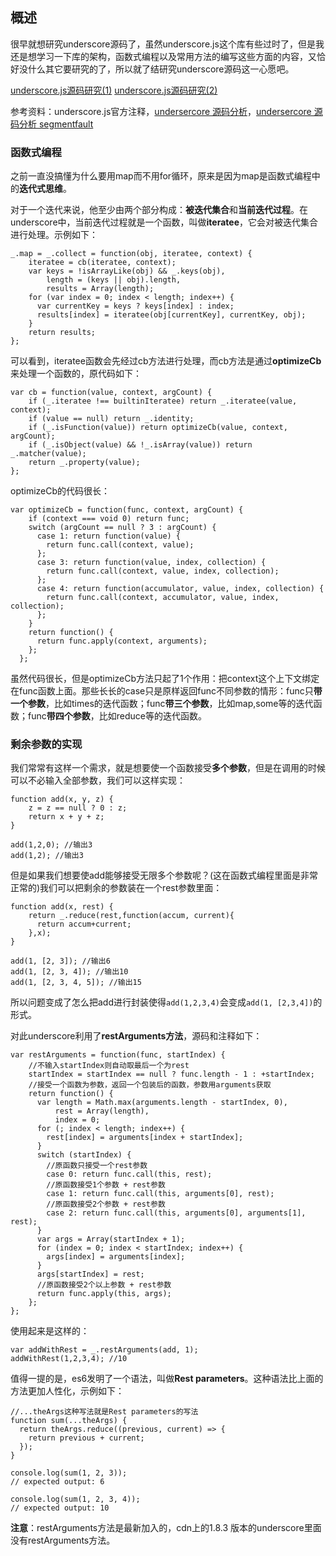 ## 概述

很早就想研究underscore源码了，虽然underscore.js这个库有些过时了，但是我还是想学习一下库的架构，函数式编程以及常用方法的编写这些方面的内容，又恰好没什么其它要研究的了，所以就了结研究underscore源码这一心愿吧。

[underscore.js源码研究(1)](http://www.cnblogs.com/yangzhou33/p/8859331.html)
[underscore.js源码研究(2)](http://www.cnblogs.com/yangzhou33/p/8886992.html)

参考资料：underscore.js官方注释[](http://underscorejs.org/docs/underscore.html)，[undersercore 源码分析](https://yoyoyohamapi.gitbooks.io/undersercore-analysis/content/supply/%E9%9D%A2%E5%90%91%E5%AF%B9%E8%B1%A1%E9%A3%8E%E6%A0%BC%E7%9A%84%E6%94%AF%E6%8C%81.html)，[undersercore 源码分析 segmentfault](https://segmentfault.com/u/hanzichi/articles?page=2)

### 函数式编程

之前一直没搞懂为什么要用map而不用for循环，原来是因为map是函数式编程中的**迭代式思维**。

对于一个迭代来说，他至少由两个部分构成：**被迭代集合**和**当前迭代过程**。在underscore中，当前迭代过程就是一个函数，叫做**iteratee**，它会对被迭代集合进行处理。示例如下：

```
_.map = _.collect = function(obj, iteratee, context) {
    iteratee = cb(iteratee, context);
    var keys = !isArrayLike(obj) && _.keys(obj),
        length = (keys || obj).length,
        results = Array(length);
    for (var index = 0; index < length; index++) {
      var currentKey = keys ? keys[index] : index;
      results[index] = iteratee(obj[currentKey], currentKey, obj);
    }
    return results;
};
```

可以看到，iteratee函数会先经过cb方法进行处理，而cb方法是通过**optimizeCb**来处理一个函数的，原代码如下：

```
var cb = function(value, context, argCount) {
    if (_.iteratee !== builtinIteratee) return _.iteratee(value, context);
    if (value == null) return _.identity;
    if (_.isFunction(value)) return optimizeCb(value, context, argCount);
    if (_.isObject(value) && !_.isArray(value)) return _.matcher(value);
    return _.property(value);
};
```

optimizeCb的代码很长：

```
var optimizeCb = function(func, context, argCount) {
    if (context === void 0) return func;
    switch (argCount == null ? 3 : argCount) {
      case 1: return function(value) {
        return func.call(context, value);
      };
      case 3: return function(value, index, collection) {
        return func.call(context, value, index, collection);
      };
      case 4: return function(accumulator, value, index, collection) {
        return func.call(context, accumulator, value, index, collection);
      };
    }
    return function() {
      return func.apply(context, arguments);
    };
  };
```

虽然代码很长，但是optimizeCb方法只起了1个作用：把context这个上下文绑定在func函数上面。那些长长的case只是原样返回func不同参数的情形：func只**带一个参数**，比如times的迭代函数；func**带三个参数**，比如map,some等的迭代函数；func**带四个参数**，比如reduce等的迭代函数。

### 剩余参数的实现

我们常常有这样一个需求，就是想要使一个函数接受**多个参数**，但是在调用的时候可以不必输入全部参数，我们可以这样实现：

```
function add(x, y, z) {
    z = z == null ? 0 : z;
    return x + y + z;
}

add(1,2,0); //输出3
add(1,2); //输出3
```

但是如果我们想要使add能够接受无限多个参数呢？(这在函数式编程里面是非常正常的)我们可以把剩余的参数装在一个rest参数里面：

```
function add(x, rest) {
    return _.reduce(rest,function(accum, current){
      return accum+current;
    },x);
}

add(1, [2, 3]); //输出6
add(1, [2, 3, 4]); //输出10
add(1, [2, 3, 4, 5]); //输出15
```

所以问题变成了怎么把add进行封装使得```add(1,2,3,4)```会变成```add(1, [2,3,4])```的形式。

对此underscore利用了**restArguments方法**，源码和注释如下：

```
var restArguments = function(func, startIndex) {
    //不输入startIndex则自动取最后一个为rest
    startIndex = startIndex == null ? func.length - 1 : +startIndex;
    //接受一个函数为参数，返回一个包装后的函数，参数用arguments获取
    return function() {
      var length = Math.max(arguments.length - startIndex, 0),
          rest = Array(length),
          index = 0;
      for (; index < length; index++) {
        rest[index] = arguments[index + startIndex];
      }
      switch (startIndex) {
        //原函数只接受一个rest参数
        case 0: return func.call(this, rest);
        //原函数接受1个参数 + rest参数
        case 1: return func.call(this, arguments[0], rest);
        //原函数接受2个参数 + rest参数
        case 2: return func.call(this, arguments[0], arguments[1], rest);
      }
      var args = Array(startIndex + 1);
      for (index = 0; index < startIndex; index++) {
        args[index] = arguments[index];
      }
      args[startIndex] = rest;
      //原函数接受2个以上参数 + rest参数
      return func.apply(this, args);
    };
};
```

使用起来是这样的：

```
var addWithRest = _.restArguments(add, 1);
addWithRest(1,2,3,4); //10
```

值得一提的是，es6发明了一个语法，叫做**Rest parameters**。这种语法比上面的方法更加人性化，示例如下：

```
//...theArgs这种写法就是Rest parameters的写法
function sum(...theArgs) {
  return theArgs.reduce((previous, current) => {
    return previous + current;
  });
}

console.log(sum(1, 2, 3));
// expected output: 6

console.log(sum(1, 2, 3, 4));
// expected output: 10
```

**注意**：restArguments方法是最新加入的，cdn上的1.8.3 版本的underscore里面没有restArguments方法。





